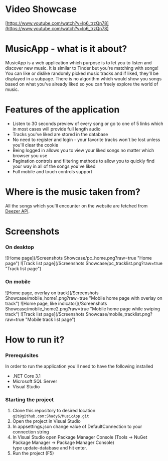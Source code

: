 # Video Showcase
 [https://www.youtube.com/watch?v=lp6_trzQn78](https://www.youtube.com/watch?v=lp6_trzQn78)
# MusicApp - what is it about?
MusicApp is a web application which purpose is
to let you to listen and discover new music. It is similar to Tinder
but you're matching with songs! You can like or dislike
randomly picked music tracks and if liked, they'll be
displayed in a subpage. There is no algorithm which would
show you songs based on what you've already liked so you can
freely explore the world of music.

# Features of the application
* Listen to 30 seconds preview of every song or go to one of 5 links which in most cases will provide full length audio
* Tracks you've liked are stored in the database
* No need to register and login - your favorite tracks won't be lost unless you'll clear the cookie 
* Being logged in allows you to view your liked songs no matter which browser you use
* Pagination controls and filtering methods to allow you to quickly find your way in all of the songs you've liked
* Full mobile and touch controls support

# Where is the music taken from?
All the songs which you'll encounter on the website are fetched from [Deezer API](https://developers.deezer.com/api).  

# Screenshots
### On desktop
![Home page](/Screenshots Showcase/pc_home.png?raw=true "Home page")
![Track list page](/Screenshots Showcase/pc_tracklist.png?raw=true "Track list page")

### On mobile
![Home page, overlay on track](/Screenshots Showcase/mobile_home1.png?raw=true "Mobile home page with overlay on track")
![Home page, like indicator](/Screenshots Showcase/mobile_home2.png?raw=true "Mobile home page while swiping track")
![Track list page](/Screenshots Showcase/mobile_tracklist.png?raw=true "Mobile track list page")

# How to run it?

### Prerequisites
In order to run the application you'll need to have the following installed
* .NET Core 3.1
* Microsoft SQL Server
* Visual Studio

### Starting the project
1. Clone this repository to desired location ```git@github.com:Shady6/MusicApp.git```
2. Open the project in Visual Studio
3. In appsettings.json change value of DefaultConnection to your connection string
4. In Visual Studio open Package Manager Console (Tools -> NuGet Package Manager -> Package Manager Console)  
type update-database and hit enter.
5. Run the project (F5)
